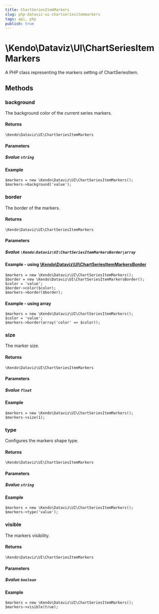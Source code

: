 ```yaml
---
title: ChartSeriesItemMarkers
slug: php-dataviz-ui-chartseriesitemmarkers
tags: api, php
publish: true
---
```


# \Kendo\Dataviz\UI\ChartSeriesItemMarkers

A PHP class representing the markers setting of ChartSeriesItem.


## Methods

### background
The background color of the current series markers.

#### Returns
`\Kendo\Dataviz\UI\ChartSeriesItemMarkers`

#### Parameters

##### $value `string`



#### Example 
    $markers = new \Kendo\Dataviz\UI\ChartSeriesItemMarkers();
    $markers->background('value');

### border

The border of the markers.

#### Returns
`\Kendo\Dataviz\UI\ChartSeriesItemMarkers`

#### Parameters

##### $value `\Kendo\Dataviz\UI\ChartSeriesItemMarkersBorder|array`


#### Example - using [\Kendo\Dataviz\UI\ChartSeriesItemMarkersBorder](/api/wrappers/php/Kendo/Dataviz/UI/ChartSeriesItemMarkersBorder)

    $markers = new \Kendo\Dataviz\UI\ChartSeriesItemMarkers();
    $border = new \Kendo\Dataviz\UI\ChartSeriesItemMarkersBorder();
    $color = 'value';
    $border->color($color);
    $markers->border($border);

#### Example - using array

    $markers = new \Kendo\Dataviz\UI\ChartSeriesItemMarkers();
    $color = 'value';
    $markers->border(array('color' => $color));

### size
The marker size.

#### Returns
`\Kendo\Dataviz\UI\ChartSeriesItemMarkers`

#### Parameters

##### $value `float`



#### Example 
    $markers = new \Kendo\Dataviz\UI\ChartSeriesItemMarkers();
    $markers->size(1);

### type
Configures the markers shape type.

#### Returns
`\Kendo\Dataviz\UI\ChartSeriesItemMarkers`

#### Parameters

##### $value `string`



#### Example 
    $markers = new \Kendo\Dataviz\UI\ChartSeriesItemMarkers();
    $markers->type('value');

### visible
The markers visibility.

#### Returns
`\Kendo\Dataviz\UI\ChartSeriesItemMarkers`

#### Parameters

##### $value `boolean`



#### Example 
    $markers = new \Kendo\Dataviz\UI\ChartSeriesItemMarkers();
    $markers->visible(true);

